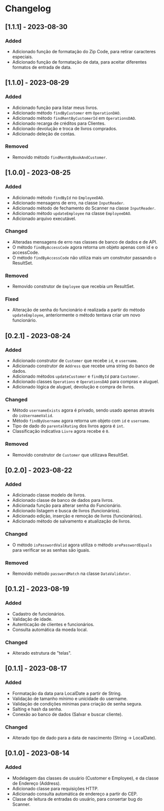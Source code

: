 # Changelog

## [1.1.1] - 2023-08-30

### Added

- Adicionado função de formatação do Zip Code, para retirar caracteres especiais.
- Adicionado função de formatação de data, para aceitar diferentes formatos de entrada de data.


## [1.1.0] - 2023-08-29

### Added

- Adicionado função para listar meus livros.
- Adicionado método `findByCustomer` em `OperationDAO`.
- Adicionado método `findRentByCustomerId` em `OperationsDAO`.
- Adicionado recarga de créditos para Clientes.
- Adicionado devolução e troca de livros comprados.
- Adicionado deleção de contas.

### Removed

- Removido método `findRentByBookAndCustomer`.

## [1.0.0] - 2023-08-25

### Added

- Adicionado método `findById` no `EmployeeDAO`.
- Adicionado mensagens de erro, na classe `InputReader`.
- Adicionado método de fechamento do Scanner na classe `InputReader`.
- Adicionado método `updateEmployee` na classe `EmployeeDAO`.
- Adicionado arquivo executável.

### Changed

- Alteradas mensagens de erro nas classes de banco de dados e de API.
- O método `findByAccessCode` agora retorna um objeto apenas com id e o accessCode.
- O método `findByAccessCode` não utiliza mais um construtor passando o ResultSet.

### Removed

- Removido construtor de `Employee` que recebia um ResultSet.

### Fixed

- Alteração de senha do funcionário é realizada a partir do método `updateEmployee`, anteriormente o método tentava criar um novo funcionário.


## [0.2.1] - 2023-08-24

### Added

- Adicionado construtor de `Customer` que recebe `id`, e `username`.
- Adicionado construtor de `Address` que recebe uma string do banco de dados.
- Adicionado métodos `updateCustomer` e `findById` para `Customer`.
- Adicionado classes `Operations` e `OperationsDAO` para compras e aluguel.
- Adicionado lógica de aluguel, devolução e compra de livros.

### Changed

- Método `usernameExists` agora é privado, sendo usado apenas através do `isUsernameValid`.
- Método `findByUsername` agora retorna um objeto com `id` e `username`.
- Tipo de dado do `parentalRating` dos livros agora é `int`.
- Classificação indicativa `Livre` agora recebe é `0`.

### Removed

- Removido construtor de `Customer` que utilizava ResultSet.


## [0.2.0] - 2023-08-22

### Added

- Adicionado classe modelo de livros.
- Adicionado classe de banco de dados para livros.
- Adicionada função para alterar senha do Funcionário.
- Adicionado listagem e busca de livros (funcionários).
- Adicionado edição, inserção e remoção de livros (funcionários).
- Adicionado método de salvamento e atualização de livros.

### Changed

- O método `isPasswordValid` agora utiliza o método `arePasswordEquals` para verificar se as senhas são iguais.

### Removed

- Removido método `passwordMatch` na classe `DataValidator`.


## [0.1.2] - 2023-08-19

### Added

- Cadastro de funcionários.
- Validação de idade.
- Autenticação de clientes e funcionários.
- Consulta automática da moeda local.

### Changed

- Alterado estrutura de "telas".


## [0.1.1] - 2023-08-17

### Added

- Formatação da data para LocalDate a partir de String.
- Validação de tamanho mínimo e unicidade do username.
- Validação de condições mínimas para criação de senha segura.
- Salting e hash da senha.
- Conexão ao banco de dados (Salvar e buscar cliente).

### Changed

- Alterado tipo de dado para a data de nascimento (String -> LocalDate).


## [0.1.0] - 2023-08-14

### Added

- Modelagem das classes de usuário (Customer e Employee), e da classe de Endereço (Address).
- Adicionado classe para requisições HTTP.
- Adicionado consulta automática de endereço a partir do CEP.
- Classe de leitura de entradas do usuário, para consertar bug do Scanner.
 